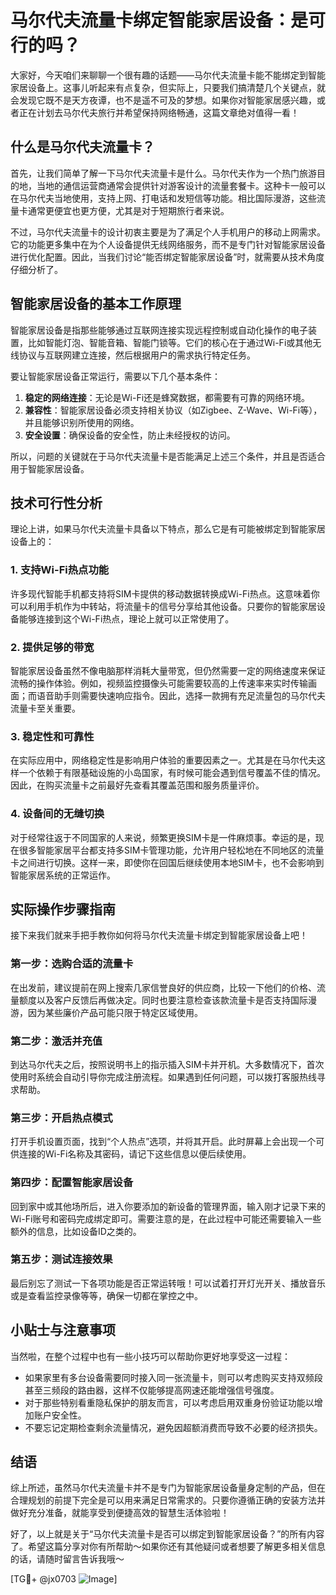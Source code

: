 # 马尔代夫流量卡绑定智能家居设备：是可行的吗？

大家好，今天咱们来聊聊一个很有趣的话题——马尔代夫流量卡能不能绑定到智能家居设备上。这事儿听起来有点复杂，但实际上，只要我们搞清楚几个关键点，就会发现它既不是天方夜谭，也不是遥不可及的梦想。如果你对智能家居感兴趣，或者正在计划去马尔代夫旅行并希望保持网络畅通，这篇文章绝对值得一看！

## 什么是马尔代夫流量卡？

首先，让我们简单了解一下马尔代夫流量卡是什么。马尔代夫作为一个热门旅游目的地，当地的通信运营商通常会提供针对游客设计的流量套餐卡。这种卡一般可以在马尔代夫当地使用，支持上网、打电话和发短信等功能。相比国际漫游，这些流量卡通常更便宜也更方便，尤其是对于短期旅行者来说。

不过，马尔代夫流量卡的设计初衷主要是为了满足个人手机用户的移动上网需求。它的功能更多集中在为个人设备提供无线网络服务，而不是专门针对智能家居设备进行优化配置。因此，当我们讨论“能否绑定智能家居设备”时，就需要从技术角度仔细分析了。

## 智能家居设备的基本工作原理

智能家居设备是指那些能够通过互联网连接实现远程控制或自动化操作的电子装置，比如智能灯泡、智能音箱、智能门锁等。它们的核心在于通过Wi-Fi或其他无线协议与互联网建立连接，然后根据用户的需求执行特定任务。

要让智能家居设备正常运行，需要以下几个基本条件：
1. **稳定的网络连接**：无论是Wi-Fi还是蜂窝数据，都需要有可靠的网络环境。
2. **兼容性**：智能家居设备必须支持相关协议（如Zigbee、Z-Wave、Wi-Fi等），并且能够识别所使用的网络。
3. **安全设置**：确保设备的安全性，防止未经授权的访问。

所以，问题的关键就在于马尔代夫流量卡是否能满足上述三个条件，并且是否适合用于智能家居设备。

## 技术可行性分析

理论上讲，如果马尔代夫流量卡具备以下特点，那么它是有可能被绑定到智能家居设备上的：

### 1. 支持Wi-Fi热点功能
许多现代智能手机都支持将SIM卡提供的移动数据转换成Wi-Fi热点。这意味着你可以利用手机作为中转站，将流量卡的信号分享给其他设备。只要你的智能家居设备能够连接到这个Wi-Fi热点，理论上就可以正常使用了。

### 2. 提供足够的带宽
智能家居设备虽然不像电脑那样消耗大量带宽，但仍然需要一定的网络速度来保证流畅的操作体验。例如，视频监控摄像头可能需要较高的上传速率来实时传输画面；而语音助手则需要快速响应指令。因此，选择一款拥有充足流量包的马尔代夫流量卡至关重要。

### 3. 稳定性和可靠性
在实际应用中，网络稳定性是影响用户体验的重要因素之一。尤其是在马尔代夫这样一个依赖于有限基础设施的小岛国家，有时候可能会遇到信号覆盖不佳的情况。因此，在购买流量卡之前最好先查看其覆盖范围和服务质量评价。

### 4. 设备间的无缝切换
对于经常往返于不同国家的人来说，频繁更换SIM卡是一件麻烦事。幸运的是，现在很多智能家居平台都支持多SIM卡管理功能，允许用户轻松地在不同地区的流量卡之间进行切换。这样一来，即使你在回国后继续使用本地SIM卡，也不会影响到智能家居系统的正常运作。

## 实际操作步骤指南

接下来我们就来手把手教你如何将马尔代夫流量卡绑定到智能家居设备上吧！

### 第一步：选购合适的流量卡
在出发前，建议提前在网上搜索几家信誉良好的供应商，比较一下他们的价格、流量额度以及客户反馈后再做决定。同时也要注意检查该款流量卡是否支持国际漫游，因为某些廉价产品可能只限于特定区域使用。

### 第二步：激活并充值
到达马尔代夫之后，按照说明书上的指示插入SIM卡并开机。大多数情况下，首次使用时系统会自动引导你完成注册流程。如果遇到任何问题，可以拨打客服热线寻求帮助。

### 第三步：开启热点模式
打开手机设置页面，找到“个人热点”选项，并将其开启。此时屏幕上会出现一个可供连接的Wi-Fi名称及其密码，请记下这些信息以便后续使用。

### 第四步：配置智能家居设备
回到家中或其他场所后，进入你要添加的新设备的管理界面，输入刚才记录下来的Wi-Fi账号和密码完成绑定即可。需要注意的是，在此过程中可能还需要输入一些额外的信息，比如设备ID之类的。

### 第五步：测试连接效果
最后别忘了测试一下各项功能是否正常运转哦！可以试着打开灯光开关、播放音乐或是查看监控录像等等，确保一切都在掌控之中。

## 小贴士与注意事项

当然啦，在整个过程中也有一些小技巧可以帮助你更好地享受这一过程：

- 如果家里有多台设备需要同时接入同一张流量卡，则可以考虑购买支持双频段甚至三频段的路由器，这样不仅能够提高网速还能增强信号强度。
- 对于那些特别看重隐私保护的朋友而言，可以考虑启用双重身份验证功能以增加账户安全性。
- 不要忘记定期检查剩余流量情况，避免因超额消费而导致不必要的经济损失。

## 结语

综上所述，虽然马尔代夫流量卡并不是专门为智能家居设备量身定制的产品，但在合理规划的前提下完全是可以用来满足日常需求的。只要你遵循正确的安装方法并做好充分准备，就能享受到便捷高效的智慧生活体验啦！

好了，以上就是关于“马尔代夫流量卡是否可以绑定到智能家居设备？”的所有内容了。希望这篇分享对你有所帮助～如果你还有其他疑问或者想要了解更多相关信息的话，请随时留言告诉我哦～

[TG💪+ @jx0703 ![Image](https://github.com/user-attachments/assets/dbca1d08-cadb-493c-b0ec-ad6f7a83f270)]